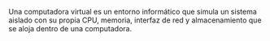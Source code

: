 Una computadora virtual es un entorno informático que simula un sistema aislado con su propia CPU, memoria, interfaz de red y almacenamiento que se aloja dentro de una computadora.